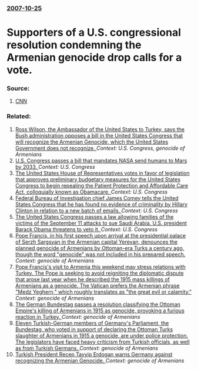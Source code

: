 ### [2007-10-25](/news/2007/10/25/index.md)

#  Supporters of a U.S. congressional resolution condemning the Armenian genocide drop calls for a vote. 




### Source:

1. [CNN](http://edition.cnn.com/2007/WORLD/meast/10/25/us.turkey/index.html)

### Related:

1. [ Ross Wilson, the Ambassador of the United States to Turkey, says the Bush administration opposes a bill in the United States Congress that will recognize the Armenian Genocide, which the United States Government does not recognize. ](/news/2007/01/31/ross-wilson-the-ambassador-of-the-united-states-to-turkey-says-the-bush-administration-opposes-a-bill-in-the-united-states-congress-that.md) _Context: U.S. Congress, genocide of Armenians_
2. [U.S. Congress passes a bill that mandates NASA send humans to Mars by 2033. ](/news/2017/03/8/u-s-congress-passes-a-bill-that-mandates-nasa-send-humans-to-mars-by-2033.md) _Context: U.S. Congress_
3. [The United States House of Representatives votes in favor of legislation that approves preliminary budgetary measures for the United States Congress to begin repealing the Patient Protection and Affordable Care Act, colloquially known as Obamacare. ](/news/2017/01/13/the-united-states-house-of-representatives-votes-in-favor-of-legislation-that-approves-preliminary-budgetary-measures-for-the-united-states.md) _Context: U.S. Congress_
4. [Federal Bureau of Investigation chief James Comey tells the United States Congress that he has found no evidence of criminality by Hillary Clinton in relation to a new batch of emails. ](/news/2016/11/6/federal-bureau-of-investigation-chief-james-comey-tells-the-united-states-congress-that-he-has-found-no-evidence-of-criminality-by-hillary-c.md) _Context: U.S. Congress_
5. [The United States Congress passes a law allowing families of the victims of the September 11 attacks to sue Saudi Arabia. U.S. president Barack Obama threatens to veto it. ](/news/2016/09/9/the-united-states-congress-passes-a-law-allowing-families-of-the-victims-of-the-september-11-attacks-to-sue-saudi-arabia-u-s-president-bar.md) _Context: U.S. Congress_
6. [Pope Francis, in his first speech upon arrival at the presidential palace of Serzh Sargsyan in the Armenian capital Yerevan, denounces the planned genocide of Armenians by Ottoman-era Turks a century ago, though the word "genocide" was not included in his prepared speech. ](/news/2016/06/24/pope-francis-in-his-first-speech-upon-arrival-at-the-presidential-palace-of-serzh-sargsyan-in-the-armenian-capital-yerevan-denounces-the-p.md) _Context: genocide of Armenians_
7. [Pope Francis's visit to Armenia this weekend may stress relations with Turkey. The Pope is seeking to avoid reigniting the diplomatic dispute that arose last year when he described the 1915 mass killings of Armenians as a genocide. The Vatican prefers the Armenian phrase "Medz Yeghern," which roughly translates as "the great evil or calamity." ](/news/2016/06/23/pope-francis-s-visit-to-armenia-this-weekend-may-stress-relations-with-turkey-the-pope-is-seeking-to-avoid-reigniting-the-diplomatic-disput.md) _Context: genocide of Armenians_
8. [The German Bundestag passes a resolution classifying the Ottoman Empire's killing of Armenians in 1915 as genocide, provoking a furious reaction in Turkey. ](/news/2016/06/2/the-german-bundestag-passes-a-resolution-classifying-the-ottoman-empire-s-killing-of-armenians-in-1915-as-genocide-provoking-a-furious-reac.md) _Context: genocide of Armenians_
9. [Eleven Turkish-German members of Germany's Parliament, the Bundestag, who voted in support of declaring the Ottoman Turks slaughter of Armenians in 1915 a genocide, are under police protection.  The legislators have faced heavy criticism from Turkish officials, as well as from Turkish Germans. ](/news/2016/06/13/eleven-turkish-german-members-of-germany-s-parliament-the-bundestag-who-voted-in-support-of-declaring-the-ottoman-turks-slaughter-of-armen.md) _Context: genocide of Armenians_
10. [Turkish President Recep Tayyip Erdogan warns Germany against recognizing the Armenian Genocide. ](/news/2016/06/1/turkish-president-recep-tayyip-erdoaan-warns-germany-against-recognizing-the-armenian-genocide.md) _Context: genocide of Armenians_
